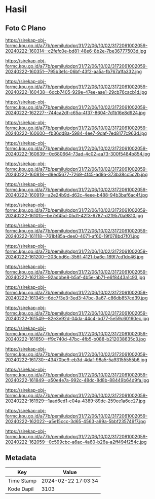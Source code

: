 # Hasil

## Foto C Plano

https://sirekap-obj-formc.kpu.go.id/a77b/pemilu/pdpr/31/72/06/10/02/3172061002059-20240222-160314--c2fefc0e-bd81-48e6-8b2e-7be36777503d.jpg

https://sirekap-obj-formc.kpu.go.id/a77b/pemilu/pdpr/31/72/06/10/02/3172061002059-20240222-160351--795b3e1c-06bf-43f2-aa5a-fb767a1fa332.jpg

https://sirekap-obj-formc.kpu.go.id/a77b/pemilu/pdpr/31/72/06/10/02/3172061002059-20240222-160438--6dcb7405-929e-47ee-aae1-29cb76cacb1d.jpg

https://sirekap-obj-formc.kpu.go.id/a77b/pemilu/pdpr/31/72/06/10/02/3172061002059-20240222-162227--744ca2df-c65a-4f37-8604-7d1b16e8d924.jpg

https://sirekap-obj-formc.kpu.go.id/a77b/pemilu/pdpr/31/72/06/10/02/3172061002059-20240222-160600--fb36dd8a-5984-4ee7-9daf-7ed8177c963d.jpg

https://sirekap-obj-formc.kpu.go.id/a77b/pemilu/pdpr/31/72/06/10/02/3172061002059-20240222-160639--0c680664-73ad-4c02-aa73-300f5484b854.jpg

https://sirekap-obj-formc.kpu.go.id/a77b/pemilu/pdpr/31/72/06/10/02/3172061002059-20240222-160818--d9ed5677-7269-4f45-ad9a-373b38cc5c2b.jpg

https://sirekap-obj-formc.kpu.go.id/a77b/pemilu/pdpr/31/72/06/10/02/3172061002059-20240222-160919--a2e24b9d-d62c-4eee-b488-94b3baf6ac4f.jpg

https://sirekap-obj-formc.kpu.go.id/a77b/pemilu/pdpr/31/72/06/10/02/3172061002059-20240222-161015--be7ef45d-05d1-42f3-9787-d2f9570a9810.jpg

https://sirekap-obj-formc.kpu.go.id/a77b/pemilu/pdpr/31/72/06/10/02/3172061002059-20240222-161118--761bf85a-dee0-4071-af60-19f078bd7f01.jpg

https://sirekap-obj-formc.kpu.go.id/a77b/pemilu/pdpr/31/72/06/10/02/3172061002059-20240222-161200--203cbd6c-356f-4121-ba6e-189f7cd1dc46.jpg

https://sirekap-obj-formc.kpu.go.id/a77b/pemilu/pdpr/31/72/06/10/02/3172061002059-20240222-162138--92adbbe8-b5af-4b5e-ab71-e6f8443a1c93.jpg

https://sirekap-obj-formc.kpu.go.id/a77b/pemilu/pdpr/31/72/06/10/02/3172061002059-20240222-161345--6dc7f3e3-3ed3-47bc-9a67-c86db857cd39.jpg

https://sirekap-obj-formc.kpu.go.id/a77b/pemilu/pdpr/31/72/06/10/02/3172061002059-20240222-161549--82e3e92d-04da-44c4-bd77-5e59c60160ec.jpg

https://sirekap-obj-formc.kpu.go.id/a77b/pemilu/pdpr/31/72/06/10/02/3172061002059-20240222-161650--ff9c740d-47bc-4fb5-b088-b212038635c3.jpg

https://sirekap-obj-formc.kpu.go.id/a77b/pemilu/pdpr/31/72/06/10/02/3172061002059-20240222-161730--43470be9-eb3d-4daf-98a5-5a93155555b6.jpg

https://sirekap-obj-formc.kpu.go.id/a77b/pemilu/pdpr/31/72/06/10/02/3172061002059-20240222-161849--a50e4e7a-992c-48dc-8d8b-88449b64d9fa.jpg

https://sirekap-obj-formc.kpu.go.id/a77b/pemilu/pdpr/31/72/06/10/02/3172061002059-20240222-161929--1aad6ed1-c04a-4389-89dc-259ee1a6cc27.jpg

https://sirekap-obj-formc.kpu.go.id/a77b/pemilu/pdpr/31/72/06/10/02/3172061002059-20240222-162022--a5e15ccc-3d65-4563-a99a-5bbf235749f7.jpg

https://sirekap-obj-formc.kpu.go.id/a77b/pemilu/pdpr/31/72/06/10/02/3172061002059-20240222-162059--0c599cbc-a6ac-4a60-b26a-a2ff494f254c.jpg


## Metadata

| Key        | Value               |
| ---------- | ------------------- |
| Time Stamp | 2024-02-22 17:03:34 |
| Kode Dapil | 3103                |



